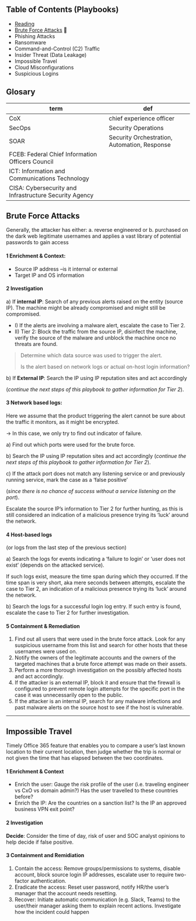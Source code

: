 
## Table of Contents (Playbooks)
- [Reading](https://learningimages.lighthouselabs.ca/Cyber+BC/Cyber+BC+C4/Top_Security_Playbooks_2022.pdf)
- [Brute Force Attacks](#brute-force-attacks) 👊
- Phishing Attacks
- Ransomware
- Command-and-Control (C2) Traffic
- Insider Threat (Data Leakage)
- Impossible Travel
- Cloud Misconfigurations
- Suspicious Logins


## Glosary 
| term | def|
|-|---|
|CoX |chief experience officer|
|SecOps |Security Operations|
|SOAR|Security Orchestration, Automation, Response|
|FCEB: Federal Chief Information Officers Council
|ICT: Information and Communications Technology
|CISA: Cybersecurity and Infrastructure Security Agency


## Brute Force Attacks 
Generally, the attacker has either:
a. reverse engineered or
b. purchased on the dark web legitimate usernames and applies a vast library of potential passwords to gain access

#### 1 Enrichment & Context:
- Source IP address –is it internal or external
-  Target IP and OS information

#### 2 Investigation

a) If __internal IP__:
Search of any previous alerts raised on the entity (source IP). 
The machine might be already compromised and might still be compromised.
- I) If the alerts are involving a malware alert, escalate the case to Tier 2.
- II) Tier 2: Block the traffic from the source IP, disinfect the machine, verify the source of the malware and unblock the machine once no threats are found.

> Determine which data source was used to trigger the alert.
>
>  Is the alert based on network logs or actual on-host login information?

b) If __External IP__:
Search the IP using IP reputation sites and act accordingly

(_continue the next steps of this playbook to gather information for Tier 2_).


#### 3️ Network based logs:
Here we assume that the product triggering the alert cannot be sure about the traffic it monitors, as it might be encrypted.

-> In this case, we only try to find out indicator of failure.

a) Find out which ports were used for the brute force.

b) Search the IP using IP reputation sites and act accordingly (_continue the next steps of this playbook to gather information for Tier 2_).

c) If the attack port does not match any listening service or and previously running service, mark the case as a ‘false positive’

(_since there is no chance of success without a service listening on the port_).

Escalate the source IP’s information to Tier 2 for further hunting, as this is still considered an indication of a malicious presence trying its ‘luck’ around the network.

#### 4 Host-based logs
(or logs from the last step of the previous section)

a) Search the logs for events indicating a ‘failure to login’ or ‘user does not exist’ (depends on the attacked service).

If such logs exist, measure the time span during which they occurred. If the time span is very short, aka mere seconds between attempts, escalate the case to Tier 2, an indication of a malicious presence trying its ‘luck’ around the network.

b) Search the logs for a successful login log entry. If such entry is found, escalate the case to Tier 2 for further investigation.

#### 5 Containment & Remediation
1. Find out all users that were used in the brute force attack. Look for any suspicious username from this list and search for
other hosts that these usernames were used on.
2. Notify the owners of the legitimate accounts and the owners of the targeted machines that a brute force attempt was made
on their assets.
3. Perform a more thorough investigation on the possibly affected hosts and act accordingly.
4. If the attacker is an external IP, block it and ensure that the firewall is configured to prevent remote login attempts
for the specific port in the case it was unnecessarily open to the public.
5. If the attacker is an internal IP, search for any malware infections and past malware alerts on the source host to see
if the host is vulnerable.
---
## Impossible Travel
Timely Office 365 feature that enables you to compare a user’s last known location to their current location, then judge whether the trip is normal or not given the time that has elapsed between the two coordinates.

#### 1 Enrichment & Context
- Enrich the user: Gauge the risk profile of the user (i.e. traveling engineer vs CxO vs domain admin?) Has the user travelled to these countries before?
- Enrich the IP: Are the countries on a sanction list? Is the IP an approved business VPN exit point?

#### 2 Investigation
**Decide**: Consider the time of day, risk of user and
SOC analyst opinions to help decide if false positive.

#### 3 Containment and Remidiation
1. Contain the access: Remove groups/permissions to systems, disable account, block source login IP addresses, escalate user to require two-factor authentication.
2. Eradicate the access: Reset user password, notify HR/the user’s manager that the
account needs resetting.
3. Recover: Initiate automatic communication (e.g. Slack, Teams) to the user/their manager asking them to explain recent actions. Investigate how the incident could happen


